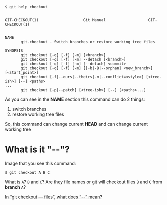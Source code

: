 ```
$ git help checkout


GIT-CHECKOUT(1)                    Git Manual                   GIT-CHECKOUT(1)


NAME
       git-checkout - Switch branches or restore working tree files

SYNOPSIS
       git checkout [-q] [-f] [-m] [<branch>]
       git checkout [-q] [-f] [-m] --detach [<branch>]
       git checkout [-q] [-f] [-m] [--detach] <commit>
       git checkout [-q] [-f] [-m] [[-b|-B|--orphan] <new_branch>] [<start_point>]
       git checkout [-f|--ours|--theirs|-m|--conflict=<style>] [<tree-ish>] [--] <paths>
...
       git checkout [-p|--patch] [<tree-ish>] [--] [<paths>...]
```

As you can see in the **NAME** section this command can do 2 things:

1. switch branches
2. restore working tree files

So, this command can change current **HEAD** and can change current working tree

# What is it "--"?

Image that you see this command:

```
$ git checkout A B C
```

What is `A`? `B` and `C`? Are they file names or git will checkout files `B` and `C` from **branch** `A`? 

[In “git checkout — files”, what does “--” mean?](https://stackoverflow.com/a/2531228/2374209)

